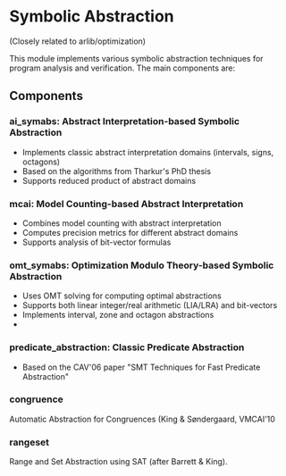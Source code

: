 # Symbolic Abstraction

(Closely related to arlib/optimization)

This module implements various symbolic abstraction techniques for program analysis and verification. The main
components are:

## Components

### ai_symabs: Abstract Interpretation-based Symbolic Abstraction

- Implements classic abstract interpretation domains (intervals, signs, octagons)
- Based on the algorithms from Tharkur's PhD thesis
- Supports reduced product of abstract domains

### mcai: Model Counting-based Abstract Interpretation

- Combines model counting with abstract interpretation
- Computes precision metrics for different abstract domains
- Supports analysis of bit-vector formulas

### omt_symabs: Optimization Modulo Theory-based Symbolic Abstraction

- Uses OMT solving for computing optimal abstractions
- Supports both linear integer/real arithmetic (LIA/LRA) and bit-vectors
- Implements interval, zone and octagon abstractions
-

### predicate_abstraction: Classic Predicate Abstraction

- Based on the CAV'06 paper "SMT Techniques for Fast Predicate Abstraction"

### congruence

Automatic Abstraction for Congruences (King & Søndergaard, VMCAI'10

### rangeset

Range and Set Abstraction using SAT (after Barrett & King).
